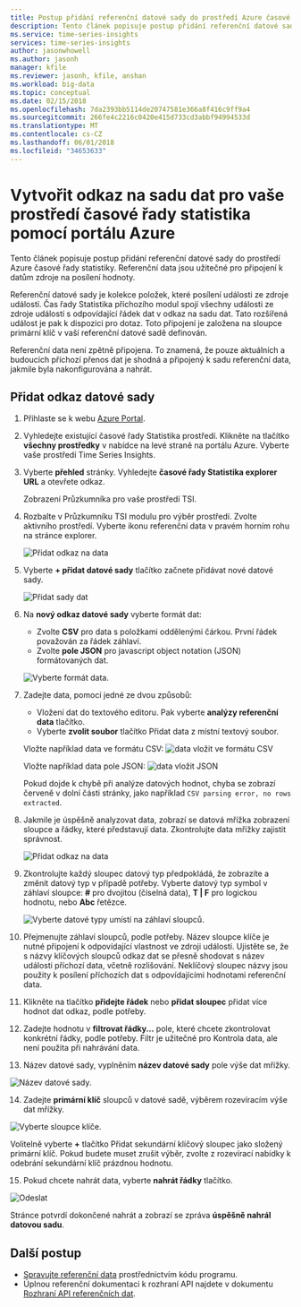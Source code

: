 ```yaml
---
title: Postup přidání referenční datové sady do prostředí Azure časové řady statistiky
description: Tento článek popisuje postup přidání referenční datové sady k posílení dat ve vašem prostředí Statistika Azure časové řady.
ms.service: time-series-insights
services: time-series-insights
author: jasonwhowell
ms.author: jasonh
manager: kfile
ms.reviewer: jasonh, kfile, anshan
ms.workload: big-data
ms.topic: conceptual
ms.date: 02/15/2018
ms.openlocfilehash: 7da2393bb5114de20747581e366a8f416c9ff9a4
ms.sourcegitcommit: 266fe4c2216c0420e415d733cd3abbf94994533d
ms.translationtype: MT
ms.contentlocale: cs-CZ
ms.lasthandoff: 06/01/2018
ms.locfileid: "34653633"
---
```

# <a name="create-a-reference-data-set-for-your-time-series-insights-environment-using-the-azure-portal"></a>Vytvořit odkaz na sadu dat pro vaše prostředí časové řady statistika pomocí portálu Azure

Tento článek popisuje postup přidání referenční datové sady do prostředí Azure časové řady statistiky. Referenční data jsou užitečné pro připojení k datům zdroje na posílení hodnoty.

Referenční datové sady je kolekce položek, které posílení události ze zdroje událostí. Čas řady Statistika příchozího modul spojí všechny události ze zdroje událostí s odpovídající řádek dat v odkaz na sadu dat. Tato rozšířená událost je pak k dispozici pro dotaz. Toto připojení je založena na sloupce primární klíč v vaší referenční datové sadě definován.

Referenční data není zpětně připojena. To znamená, že pouze aktuálních a budoucích příchozí přenos dat je shodná a připojený k sadu referenční data, jakmile byla nakonfigurována a nahrát.

## <a name="add-a-reference-data-set"></a>Přidat odkaz datové sady

1. Přihlaste se k webu [Azure Portal](https://portal.azure.com).

2. Vyhledejte existující časové řady Statistika prostředí. Klikněte na tlačítko **všechny prostředky** v nabídce na levé straně na portálu Azure. Vyberte vaše prostředí Time Series Insights.

3. Vyberte **přehled** stránky. Vyhledejte **časové řady Statistika explorer URL** a otevřete odkaz.  

   Zobrazení Průzkumníka pro vaše prostředí TSI.

4. Rozbalte v Průzkumníku TSI modulu pro výběr prostředí. Zvolte aktivního prostředí. Vyberte ikonu referenční data v pravém horním rohu na stránce explorer.

   ![Přidat odkaz na data](media/add-reference-data-set/add_reference_data.png)

5. Vyberte **+ přidat datové sady** tlačítko začnete přidávat nové datové sady.

   ![Přidat sady dat](media/add-reference-data-set/add_data_set.png)

6. Na **nový odkaz datové sady** vyberte formát dat: 
   - Zvolte **CSV** pro data s položkami oddělenými čárkou. První řádek považován za řádek záhlaví. 
   - Zvolte **pole JSON** pro javascript object notation (JSON) formátovaných dat.

   ![Vyberte formát data.](media/add-reference-data-set/add_data.png)

7. Zadejte data, pomocí jedné ze dvou způsobů:
   - Vložení dat do textového editoru. Pak vyberte **analýzy referenční data** tlačítko.
   - Vyberte **zvolit soubor** tlačítko Přidat data z místní textový soubor. 

   Vložte například data ve formátu CSV: ![data vložit ve formátu CSV](media/add-reference-data-set/csv_data_pasted.png)

   Vložte například data pole JSON: ![data vložit JSON](media/add-reference-data-set/json_data_pasted.png)

   Pokud dojde k chybě při analýze datových hodnot, chyba se zobrazí červeně v dolní části stránky, jako například `CSV parsing error, no rows extracted`.

8. Jakmile je úspěšně analyzovat data, zobrazí se datová mřížka zobrazení sloupce a řádky, které představují data.  Zkontrolujte data mřížky zajistit správnost.

   ![Přidat odkaz na data](media/add-reference-data-set/parse_data.png)

9. Zkontrolujte každý sloupec datový typ předpokládá, že zobrazíte a změnit datový typ v případě potřeby.  Vyberte datový typ symbol v záhlaví sloupce: **#** pro dvojitou (číselná data), **T | F** pro logickou hodnotu, nebo **Abc** řetězce.

   ![Vyberte datové typy umístí na záhlaví sloupců.](media/add-reference-data-set/choose_datatypes.png)

10. Přejmenujte záhlaví sloupců, podle potřeby. Název sloupce klíče je nutné připojení k odpovídající vlastnost ve zdroji událostí. Ujistěte se, že s názvy klíčových sloupců odkaz dat se přesně shodovat s název události příchozí data, včetně rozlišování. Neklíčový sloupec názvy jsou použity k posílení příchozích dat s odpovídajícími hodnotami referenční data.

11. Klikněte na tlačítko **přidejte řádek** nebo **přidat sloupec** přidat více hodnot dat odkaz, podle potřeby.

12. Zadejte hodnotu v **filtrovat řádky...**  pole, které chcete zkontrolovat konkrétní řádky, podle potřeby. Filtr je užitečné pro Kontrola data, ale není použita při nahrávání data.
 
13. Název datové sady, vyplněním **název datové sady** pole výše dat mřížky.

   ![Název datové sady.](media/add-reference-data-set/name_reference_dataset.png)

14. Zadejte **primární klíč** sloupců v datové sadě, výběrem rozevíracím výše dat mřížky.

   ![Vyberte sloupce klíče.](media/add-reference-data-set/set_primary_key.png)

   Volitelně vyberte **+** tlačítko Přidat sekundární klíčový sloupec jako složený primární klíč. Pokud budete muset zrušit výběr, zvolte z rozevírací nabídky k odebrání sekundární klíč prázdnou hodnotu.

15.  Pokud chcete nahrát data, vyberte **nahrát řádky** tlačítko.

   ![Odeslat](media/add-reference-data-set/upload_rows.png)

   Stránce potvrdí dokončené nahrát a zobrazí se zpráva **úspěšně nahrál datovou sadu**.

## <a name="next-steps"></a>Další postup
* [Spravujte referenční data](time-series-insights-manage-reference-data-csharp.md) prostřednictvím kódu programu.
* Úplnou referenční dokumentaci k rozhraní API najdete v dokumentu [Rozhraní API referenčních dat](/rest/api/time-series-insights/time-series-insights-reference-reference-data-api).
